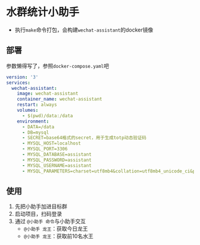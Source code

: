 # 水群统计小助手

- 执行`make`命令打包，会构建`wechat-assistant`的docker镜像

## 部署

参数懒得写了，参照`docker-compose.yaml`吧

```yaml
version: '3'
services:
  wechat-assistant:
    image: wechat-assistant
    container_name: wechat-assistant
    restart: always
    volumes:
      - $(pwd)/data:/data
    environment:
      - DATA=/data
      - DB=mysql
      - SECRET=base64格式的secret，用于生成totp动态验证码
      - MYSQL_HOST=localhost
      - MYSQL_PORT=3306
      - MYSQL_DATABASE=assistant
      - MYSQL_PASSWORD=assistant
      - MYSQL_USERNAME=assistant
      - MYSQL_PARAMETERS=charset=utf8mb4&collation=utf8mb4_unicode_ci&parseTime=true&loc=Asia%2FShanghai
```

## 使用

1. 先把小助手加进目标群
2. 启动项目，扫码登录
3. 通过 `@小助手 命令`与小助手交互
   - `@小助手 龙王`：获取今日龙王
   - `@小助手 龙王`：获取前10名水王
